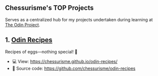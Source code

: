 ## Chessurisme's TOP Projects

Serves as a centralized hub for my projects undertaken during learning at [The Odin Project](theodinproject.com).

## 1. [Odin Recipes](https://github.com/chessurisme/odin-recipes)

Recipes of eggs—nothing special! 🥚

- 💻 View: https://chessurisme.github.io/odin-recipes/
- 📁 Source code: https://github.com/chessurisme/odin-recipes
